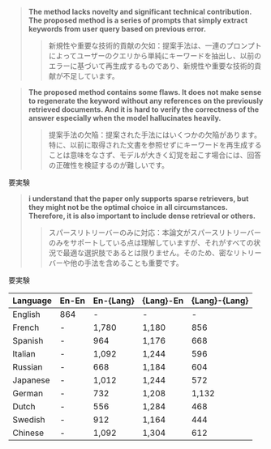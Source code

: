 
> **The method lacks novelty and significant technical contribution. The proposed method is a series of prompts that simply extract keywords from user query based on previous error.**
>> 新規性や重要な技術的貢献の欠如：提案手法は、一連のプロンプトによってユーザーのクエリから単純にキーワードを抽出し、以前のエラーに基づいて再生成するものであり、新規性や重要な技術的貢献が不足しています。


> **The proposed method contains some flaws. It does not make sense to regenerate the keyword without any references on the previously retrieved documents. And it is hard to verify the correctness of the answer especially when the model hallucinates heavily.**
>> 提案手法の欠陥：提案された手法にはいくつかの欠陥があります。特に、以前に取得された文書を参照せずにキーワードを再生成することは意味をなさず、モデルが大きく幻覚を起こす場合には、回答の正確性を検証するのが難しいです。

要実験

 
> **i understand that the paper only supports sparse retrievers, but they might not be the optimal choice in all circumstances. Therefore, it is also important to include dense retrieval or others.**
>> スパースリトリーバーのみに対応：本論文がスパースリトリーバーのみをサポートしている点は理解していますが、それがすべての状況で最適な選択肢であるとは限りません。そのため、密なリトリーバーや他の手法を含めることも重要です。

要実験










| Language   | En-En | En-{Lang} | {Lang}-En | {Lang}-{Lang} |
|------------|-------|-----------|-----------|---------------|
| English    | 864   | -         | -         | -             |
| French     | -     | 1,780     | 1,180     | 856           |
| Spanish    | -     | 964       | 1,176     | 668           |
| Italian    | -     | 1,092     | 1,244     | 596           |
| Russian    | -     | 668       | 1,184     | 604           |
| Japanese   | -     | 1,012     | 1,244     | 572           |
| German     | -     | 732       | 1,208     | 1,132         |
| Dutch      | -     | 556       | 1,284     | 468           |
| Swedish    | -     | 912       | 1,164     | 444           |
| Chinese    | -     | 1,092     | 1,304     | 612           |
